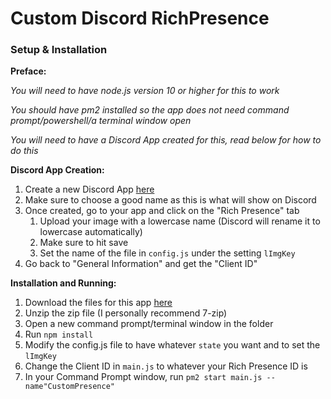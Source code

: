 # Custom Discord RichPresence

### Setup & Installation
**Preface:**

*You will need to have node.js version 10 or higher for this to work*

*You should have pm2 installed so the app does not need command prompt/powershell/a terminal window open*

*You will need to have a Discord App created for this, read below for how to do this*

**Discord App Creation:**
1. Create a new Discord App [here](https://discord.com/developers/applications)
2. Make sure to choose a good name as this is what will show on Discord
3. Once created, go to your app and click on the "Rich Presence" tab
   1. Upload your image with a lowercase name (Discord will rename it to lowercase automatically)
   2. Make sure to hit save
   3. Set the name of the file in `config.js` under the setting `lImgKey`
4. Go back to "General Information" and get the "Client ID"

**Installation and Running:**
1. Download the files for this app [here](https://github.com/WaitroseDev/Discord-Custom-RichPresence/archive/master.zip)
2. Unzip the zip file (I personally recommend 7-zip)
3. Open a new command prompt/terminal window in the folder
4. Run `npm install`
5. Modify the config.js file to have whatever `state` you want and to set the `lImgKey`
6. Change the Client ID in `main.js` to whatever your Rich Presence ID is
7. In your Command Prompt window, run `pm2 start main.js --name"CustomPresence"`
